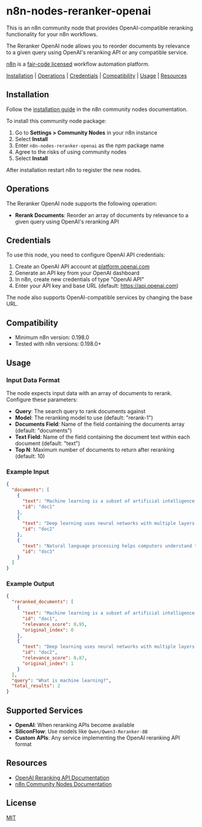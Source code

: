 # n8n-nodes-reranker-openai

This is an n8n community node that provides OpenAI-compatible reranking functionality for your n8n workflows.

The Reranker OpenAI node allows you to reorder documents by relevance to a given query using OpenAI's reranking API or any compatible service.

[n8n](https://n8n.io/) is a [fair-code licensed](https://docs.n8n.io/reference/license/) workflow automation platform.

[Installation](#installation) | [Operations](#operations) | [Credentials](#credentials) | [Compatibility](#compatibility) | [Usage](#usage) | [Resources](#resources)

## Installation

Follow the [installation guide](https://docs.n8n.io/integrations/community-nodes/installation/) in the n8n community nodes documentation.

To install this community node package:

1. Go to **Settings > Community Nodes** in your n8n instance
2. Select **Install**
3. Enter `n8n-nodes-reranker-openai` as the npm package name
4. Agree to the risks of using community nodes
5. Select **Install**

After installation restart n8n to register the new nodes.

## Operations

The Reranker OpenAI node supports the following operation:

- **Rerank Documents**: Reorder an array of documents by relevance to a given query using OpenAI's reranking API

## Credentials

To use this node, you need to configure OpenAI API credentials:

1. Create an OpenAI API account at [platform.openai.com](https://platform.openai.com)
2. Generate an API key from your OpenAI dashboard
3. In n8n, create new credentials of type "OpenAI API"
4. Enter your API key and base URL (default: https://api.openai.com)

The node also supports OpenAI-compatible services by changing the base URL.

## Compatibility

- Minimum n8n version: 0.198.0
- Tested with n8n versions: 0.198.0+

## Usage

### Input Data Format

The node expects input data with an array of documents to rerank. Configure these parameters:

- **Query**: The search query to rank documents against
- **Model**: The reranking model to use (default: "rerank-1")
- **Documents Field**: Name of the field containing the documents array (default: "documents")
- **Text Field**: Name of the field containing the document text within each document (default: "text")
- **Top N**: Maximum number of documents to return after reranking (default: 10)

### Example Input

```json
{
  "documents": [
    {
      "text": "Machine learning is a subset of artificial intelligence.",
      "id": "doc1"
    },
    {
      "text": "Deep learning uses neural networks with multiple layers.",
      "id": "doc2"
    },
    {
      "text": "Natural language processing helps computers understand text.",
      "id": "doc3"
    }
  ]
}
```

### Example Output

```json
{
  "reranked_documents": [
    {
      "text": "Machine learning is a subset of artificial intelligence.",
      "id": "doc1",
      "relevance_score": 0.95,
      "original_index": 0
    },
    {
      "text": "Deep learning uses neural networks with multiple layers.",
      "id": "doc2",
      "relevance_score": 0.87,
      "original_index": 1
    }
  ],
  "query": "What is machine learning?",
  "total_results": 2
}
```

## Supported Services

- **OpenAI**: When reranking APIs become available
- **SiliconFlow**: Use models like `Qwen/Qwen3-Reranker-8B`
- **Custom APIs**: Any service implementing the OpenAI reranking API format

## Resources

- [OpenAI Reranking API Documentation](https://platform.openai.com/docs/guides/reranking)
- [n8n Community Nodes Documentation](https://docs.n8n.io/integrations/community-nodes/)

## License

[MIT](LICENSE.md)

